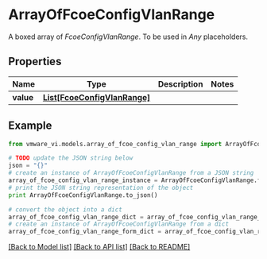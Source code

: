 # ArrayOfFcoeConfigVlanRange

A boxed array of *FcoeConfigVlanRange*. To be used in *Any* placeholders. 

## Properties
Name | Type | Description | Notes
------------ | ------------- | ------------- | -------------
**value** | [**List[FcoeConfigVlanRange]**](FcoeConfigVlanRange.md) |  | 

## Example

```python
from vmware_vi.models.array_of_fcoe_config_vlan_range import ArrayOfFcoeConfigVlanRange

# TODO update the JSON string below
json = "{}"
# create an instance of ArrayOfFcoeConfigVlanRange from a JSON string
array_of_fcoe_config_vlan_range_instance = ArrayOfFcoeConfigVlanRange.from_json(json)
# print the JSON string representation of the object
print ArrayOfFcoeConfigVlanRange.to_json()

# convert the object into a dict
array_of_fcoe_config_vlan_range_dict = array_of_fcoe_config_vlan_range_instance.to_dict()
# create an instance of ArrayOfFcoeConfigVlanRange from a dict
array_of_fcoe_config_vlan_range_form_dict = array_of_fcoe_config_vlan_range.from_dict(array_of_fcoe_config_vlan_range_dict)
```
[[Back to Model list]](../README.md#documentation-for-models) [[Back to API list]](../README.md#documentation-for-api-endpoints) [[Back to README]](../README.md)



